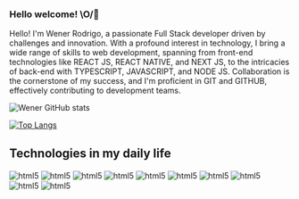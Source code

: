 ### Hello welcome! \O/👋


Hello! I'm Wener Rodrigo, a passionate Full Stack developer driven by challenges and innovation. With a profound interest in technology, I bring a wide range of skills to web development, spanning from front-end technologies like REACT JS, REACT NATIVE, and NEXT JS, to the intricacies of back-end with TYPESCRIPT, JAVASCRIPT, and NODE JS. Collaboration is the cornerstone of my success, and I'm proficient in GIT and GITHUB, effectively contributing to development teams.

![Wener GitHub stats](https://github-readme-stats.vercel.app/api?username=wenerrodrigo&theme=blue-green)

[![Top Langs](https://github-readme-stats.vercel.app/api/top-langs/?username=wenerrodrigo&theme=blue-green)](https://github.com/anuraghazra/github-readme-stats)


## Technologies in my daily life

<div>
    <img align="center" alt="html5" src="https://img.shields.io/badge/HTML5-E34F26?style=for-the-badge&logo=html5&logoColor=white">
    <img align="center" alt="html5" src="https://img.shields.io/badge/JavaScript-323330?style=for-the-badge&logo=javascript&logoColor=F7DF1E">
    <img align="center" alt="html5" src="https://img.shields.io/badge/TypeScript-007ACC?style=for-the-badge&logo=typescript&logoColor=white">
    <img align="center" alt="html5" src="https://img.shields.io/badge/CSS3-1572B6?style=for-the-badge&logo=css3&logoColor=white">
    <img align="center" alt="html5" src="https://img.shields.io/badge/React-20232A?style=for-the-badge&logo=react&logoColor=61DAFB">
    <img align="center" alt="html5" src="https://img.shields.io/badge/MySQL-00000F?style=for-the-badge&logo=mysql&logoColor=white">
    <img align="center" alt="html5" src="https://img.shields.io/badge/PostgreSQL-316192?style=for-the-badge&logo=postgresql&logoColor=white">
    <img align="center" alt="html5" src="https://img.shields.io/badge/GIT-E44C30?style=for-the-badge&logo=git&logoColor=white">
    <img align="center" alt="html5" src="https://img.shields.io/badge/React_Native-20232A?style=for-the-badge&logo=react&logoColor=61DAFB">
    <img align="center" alt="html5" src="https://img.shields.io/badge/Tailwind_CSS-38B2AC?style=for-the-badge&logo=tailwind-css&logoColor=white">
